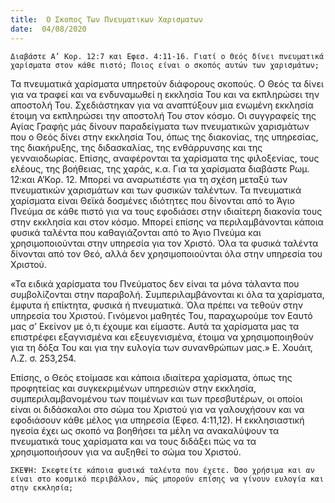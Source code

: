 ```yaml
---
title:  Ο Σκοπος Των Πνευματικων Χαρισματων
date:  04/08/2020
---
```


`Διαβάστε Α’ Κορ. 12:7 και Εφεσ. 4:11-16. Γιατί ο Θεός δίνει πνευματικά χαρίσματα στον κάθε πιστό; Ποιος είναι ο σκοπός αυτών των χαρισμάτων;`

Τα πνευματικά χαρίσματα υπηρετούν διάφορους σκοπούς. Ο Θεός τα δίνει για να τραφεί και να ενδυναμωθεί η εκκλησία Του και να εκπληρώσει την αποστολή Του. Σχεδιάστηκαν για να αναπτύξουν μια ενωμένη εκκλησία έτοιμη να εκπληρώσει την αποστολή Του στον κόσμο. Οι συγγραφείς της Αγίας Γραφής μάς δίνουν παραδείγματα των πνευματικών χαρισμάτων που ο Θεός δίνει στην εκκλησία Του, όπως της διακονίας, της υπηρεσίας, της διακήρυξης, της διδασκαλίας, της ενθάρρυνσης και της γενναιοδωρίας. Επίσης, αναφέρονται τα χαρίσματα της φιλοξενίας, τους ελέους, της βοήθειας, της χαράς, κ.α. Για τα χαρίσματα διαβάστε Ρωμ. 12:και Α’Κορ. 12. Μπορεί να αναρωτιέστε για τη σχέση μεταξύ των πνευματικών χαρισμάτων και των φυσικών ταλέντων. Τα πνευματικά χαρίσματα είναι Θεϊκά δοσμένες ιδιότητες που δίνονται από το Άγιο Πνεύμα σε κάθε πιστό για να τους εφοδιάσει στην ιδιαίτερη διακονία τους στην εκκλησία και στον κόσμο. Μπορεί επίσης να περιλαμβάνονται κάποια φυσικά ταλέντα που καθαγιάζονται από το Άγιο Πνεύμα και χρησιμοποιούνται στην υπηρεσία για τον Χριστό. Όλα τα φυσικά ταλέντα δίνονται από τον Θεό, αλλά δεν χρησιμοποιούνται όλα στην υπηρεσία του Χριστού.

«Τα ειδικά χαρίσματα του Πνεύματος δεν είναι τα μόνα τάλαντα που συμβολίζονται στην παραβολή. Συμπεριλαμβάνονται κι όλα τα χαρίσματα, έμφυτα ή επίκτητα, φυσικά ή πνευματικά. Όλα πρέπει να τεθούν στην υπηρεσία του Χριστού. Γινόμενοι μαθητές Του, παραχωρούμε τον Εαυτό μας σ’ Εκείνον με ό,τι έχουμε και είμαστε. Αυτά τα χαρίσματα μας τα επιστρέφει εξαγνισμένα και εξευγενισμένα, έτοιμα να χρησιμοποιηθούν για τη δόξα Του και για την ευλογία των συνανθρώπων μας.» Ε. Χουάιτ, Λ.Ζ. σ. 253,254.

Επίσης, ο Θεός ετοίμασε και κάποια ιδιαίτερα χαρίσματα, όπως της προφητείας και συγκεκριμένων υπηρεσιών στην εκκλησία, συμπεριλαμβανομένου των ποιμένων και των πρεσβυτέρων, οι οποίοι είναι οι διδάσκαλοι στο σώμα του Χριστού για να γαλουχήσουν και να εφοδιάσουν κάθε μέλος για υπηρεσία (Εφεσ. 4:11,12). Η εκκλησιαστική ηγεσία έχει ως σκοπό να βοηθήσει τα μέλη να ανακαλύψουν τα πνευματικά τους χαρίσματα και να τους διδάξει πώς να τα χρησιμοποιήσουν για να αυξηθεί το σώμα του Χριστού.

`ΣΚΕΨΗ: Σκεφτείτε κάποια φυσικά ταλέντα που έχετε. Όσο χρήσιμα και αν είναι στο κοσμικό περιβάλλον, πώς μπορούν επίσης να γίνουν ευλογία και στην εκκλησία;`